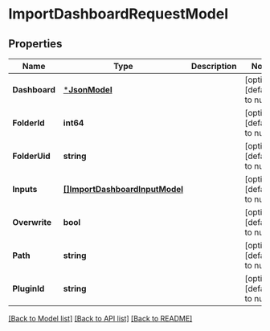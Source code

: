 # ImportDashboardRequestModel

## Properties
Name | Type | Description | Notes
------------ | ------------- | ------------- | -------------
**Dashboard** | [***JsonModel**](Json.md) |  | [optional] [default to null]
**FolderId** | **int64** |  | [optional] [default to null]
**FolderUid** | **string** |  | [optional] [default to null]
**Inputs** | [**[]ImportDashboardInputModel**](ImportDashboardInput.md) |  | [optional] [default to null]
**Overwrite** | **bool** |  | [optional] [default to null]
**Path** | **string** |  | [optional] [default to null]
**PluginId** | **string** |  | [optional] [default to null]

[[Back to Model list]](../README.md#documentation-for-models) [[Back to API list]](../README.md#documentation-for-api-endpoints) [[Back to README]](../README.md)


